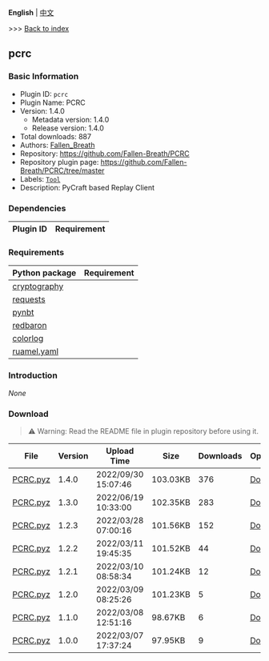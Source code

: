 **English** | [中文](readme-zh_cn.md)

\>\>\> [Back to index](/readme.md)

## pcrc

### Basic Information

- Plugin ID: `pcrc`
- Plugin Name: PCRC
- Version: 1.4.0
  - Metadata version: 1.4.0
  - Release version: 1.4.0
- Total downloads: 887
- Authors: [Fallen_Breath](https://github.com/Fallen-Breath)
- Repository: https://github.com/Fallen-Breath/PCRC
- Repository plugin page: https://github.com/Fallen-Breath/PCRC/tree/master
- Labels: [`Tool`](/labels/tool/readme.md)
- Description: PyCraft based Replay Client

### Dependencies

| Plugin ID | Requirement |
| --- | --- |

### Requirements

| Python package | Requirement |
| --- | --- |
| [cryptography](https://pypi.org/project/cryptography) |  |
| [requests](https://pypi.org/project/requests) |  |
| [pynbt](https://pypi.org/project/pynbt) |  |
| [redbaron](https://pypi.org/project/redbaron) |  |
| [colorlog](https://pypi.org/project/colorlog) |  |
| [ruamel.yaml](https://pypi.org/project/ruamel.yaml) |  |

### Introduction

*None*

### Download

> :warning: Warning: Read the README file in plugin repository before using it.

| File | Version | Upload Time | Size | Downloads | Operations |
| --- | --- | --- | --- | --- | --- |
| [PCRC.pyz](https://github.com/Fallen-Breath/PCRC/releases/tag/v1.4.0) | 1.4.0 | 2022/09/30 15:07:46 | 103.03KB | 376 | [Download](https://github.com/Fallen-Breath/PCRC/releases/download/v1.4.0/PCRC.pyz) |
| [PCRC.pyz](https://github.com/Fallen-Breath/PCRC/releases/tag/v1.3.0) | 1.3.0 | 2022/06/19 10:33:00 | 102.35KB | 283 | [Download](https://github.com/Fallen-Breath/PCRC/releases/download/v1.3.0/PCRC.pyz) |
| [PCRC.pyz](https://github.com/Fallen-Breath/PCRC/releases/tag/v1.2.3) | 1.2.3 | 2022/03/28 07:00:16 | 101.56KB | 152 | [Download](https://github.com/Fallen-Breath/PCRC/releases/download/v1.2.3/PCRC.pyz) |
| [PCRC.pyz](https://github.com/Fallen-Breath/PCRC/releases/tag/v1.2.2) | 1.2.2 | 2022/03/11 19:45:35 | 101.52KB | 44 | [Download](https://github.com/Fallen-Breath/PCRC/releases/download/v1.2.2/PCRC.pyz) |
| [PCRC.pyz](https://github.com/Fallen-Breath/PCRC/releases/tag/v1.2.1) | 1.2.1 | 2022/03/10 08:58:34 | 101.24KB | 12 | [Download](https://github.com/Fallen-Breath/PCRC/releases/download/v1.2.1/PCRC.pyz) |
| [PCRC.pyz](https://github.com/Fallen-Breath/PCRC/releases/tag/v1.2.0) | 1.2.0 | 2022/03/09 08:25:26 | 101.23KB | 5 | [Download](https://github.com/Fallen-Breath/PCRC/releases/download/v1.2.0/PCRC.pyz) |
| [PCRC.pyz](https://github.com/Fallen-Breath/PCRC/releases/tag/v1.1.0) | 1.1.0 | 2022/03/08 12:51:16 | 98.67KB | 6 | [Download](https://github.com/Fallen-Breath/PCRC/releases/download/v1.1.0/PCRC.pyz) |
| [PCRC.pyz](https://github.com/Fallen-Breath/PCRC/releases/tag/v1.0.0) | 1.0.0 | 2022/03/07 17:37:24 | 97.95KB | 9 | [Download](https://github.com/Fallen-Breath/PCRC/releases/download/v1.0.0/PCRC.pyz) |

